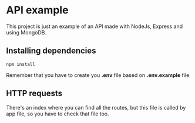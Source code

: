 # API example
This project is just an example of an API made with NodeJs, Express and using MongoDB.

## Installing dependencies
`npm install
`

Remember that you have to create you **.env** file based on **.env.example** file

## HTTP requests
There's an index where you can find all the routes, but this file is called by app file, so you have to check that file too.